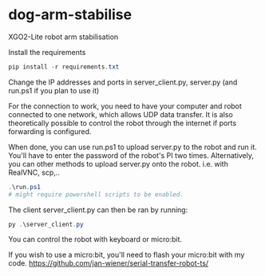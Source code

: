 # dog-arm-stabilise
XGO2-Lite robot arm stabilisation



Install the requirements

```powershell
pip install -r requirements.txt
```

Change the IP addresses and ports in server_client.py, server.py (and run.ps1 if you plan to use it)

For the connection to work, you need to have your computer and robot connected to one network, which allows UDP data transfer. It is also theoretically possible to control the robot through the internet if ports forwarding is configured.

When done, you can use run.ps1 to upload server.py to the robot and run it. You'll have to enter the password of the robot's PI two times.
Alternatively, you can other methods to upload server.py onto the robot. i.e. with RealVNC, scp,..

```powershell
.\run.ps1
# might require powershell scripts to be enabled.
```

The client server_client.py can then be ran by running:

```powershell
py .\server_client.py
```

You can control the robot with keyboard or micro:bit.

If you wish to use a micro:bit, you'll need to flash your micro:bit with my code. https://github.com/jan-wiener/serial-transfer-robot-ts/



